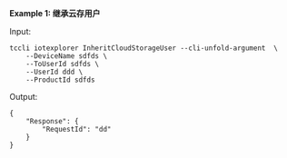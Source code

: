 **Example 1: 继承云存用户**



Input: 

```
tccli iotexplorer InheritCloudStorageUser --cli-unfold-argument  \
    --DeviceName sdfds \
    --ToUserId sdfds \
    --UserId ddd \
    --ProductId sdfds
```

Output: 
```
{
    "Response": {
        "RequestId": "dd"
    }
}
```

